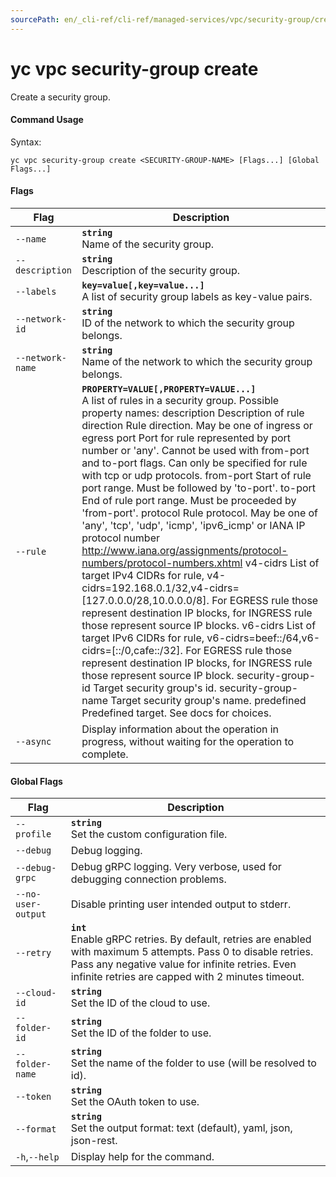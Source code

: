 ```yaml
---
sourcePath: en/_cli-ref/cli-ref/managed-services/vpc/security-group/create.md
---
```

# yc vpc security-group create

Create a security group.

#### Command Usage

Syntax: 

`yc vpc security-group create <SECURITY-GROUP-NAME> [Flags...] [Global Flags...]`

#### Flags

| Flag | Description |
|----|----|
|`--name`|<b>`string`</b><br/> Name of the security group.|
|`--description`|<b>`string`</b><br/> Description of the security group.|
|`--labels`|<b>`key=value[,key=value...]`</b><br/> A list of security group labels as key-value pairs.|
|`--network-id`|<b>`string`</b><br/> ID of the network to which the security group belongs.|
|`--network-name`|<b>`string`</b><br/> Name of the network to which the security group belongs.|
|`--rule`|<b>`PROPERTY=VALUE[,PROPERTY=VALUE...]`</b><br/> A list of rules in a security group.  Possible property names:  description Description of rule  direction Rule direction. May be one of ingress or egress  port Port for rule represented by port number or 'any'. Cannot be used with from-port and to-port flags. Can only be specified for rule with tcp or udp protocols.  from-port Start of rule port range. Must be followed by 'to-port'.  to-port End of rule port range. Must be proceeded by 'from-port'.  protocol Rule protocol. May be one of 'any', 'tcp', 'udp', 'icmp', 'ipv6_icmp' or IANA IP protocol number http://www.iana.org/assignments/protocol-numbers/protocol-numbers.xhtml  v4-cidrs List of target IPv4 CIDRs for rule, v4-cidrs=192.168.0.1/32,v4-cidrs=[127.0.0.0/28,10.0.0.0/8]. For EGRESS rule those represent destination IP blocks, for INGRESS rule those represent source IP blocks.  v6-cidrs List of target IPv6 CIDRs for rule, v6-cidrs=beef::/64,v6-cidrs=[::/0,cafe::/32]. For EGRESS rule those represent destination IP blocks, for INGRESS rule those represent source IP block.  security-group-id Target security group's id.  security-group-name Target security group's name.  predefined Predefined target. See docs for choices.  |
|`--async`| Display information about the operation in progress, without waiting for the operation to complete.|

#### Global Flags

| Flag | Description |
|----|----|
|`--profile`|<b>`string`</b><br/>Set the custom configuration file.|
|`--debug`|Debug logging.|
|`--debug-grpc`|Debug gRPC logging. Very verbose, used for debugging connection problems.|
|`--no-user-output`|Disable printing user intended output to stderr.|
|`--retry`|<b>`int`</b><br/>Enable gRPC retries. By default, retries are enabled with maximum 5 attempts. Pass 0 to disable retries. Pass any negative value for infinite retries. Even infinite retries are capped with 2 minutes timeout.|
|`--cloud-id`|<b>`string`</b><br/>Set the ID of the cloud to use.|
|`--folder-id`|<b>`string`</b><br/>Set the ID of the folder to use.|
|`--folder-name`|<b>`string`</b><br/>Set the name of the folder to use (will be resolved to id).|
|`--token`|<b>`string`</b><br/>Set the OAuth token to use.|
|`--format`|<b>`string`</b><br/>Set the output format: text (default), yaml, json, json-rest.|
|`-h`,`--help`|Display help for the command.|
